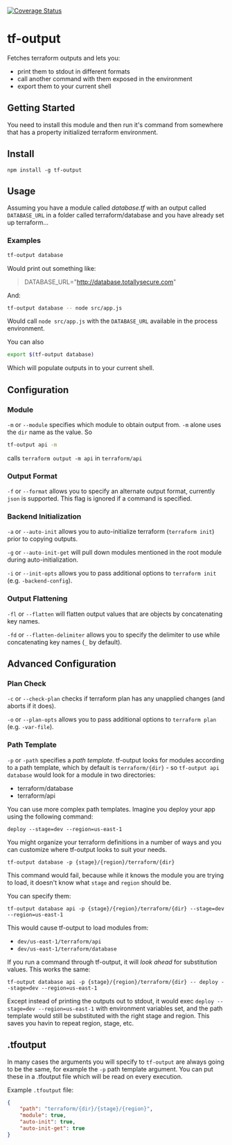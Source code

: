 [![Coverage Status](https://coveralls.io/repos/github/dougmoscrop/tf-output/badge.svg?branch=master)](https://coveralls.io/github/dougmoscrop/tf-output?branch=master)

# tf-output

Fetches terraform outputs and lets you:

- print them to stdout in different formats
- call another command with them exposed in the environment
- export them to your current shell

## Getting Started

You need to install this module and then run it's command from somewhere that has a property initialized terraform environment.

## Install

`npm install -g tf-output`

## Usage

Assuming you have a module called *database.tf* with an output called `DATABASE_URL` in a folder called terraform/database and you have already set up terraform...

### Examples
```bash
tf-output database
```

Would print out something like:

> DATABASE_URL="http://database.totallysecure.com"

And:

```bash
tf-output database -- node src/app.js
```

Would call `node src/app.js` with the `DATABASE_URL` available in the process environment.

You can also

```bash
export $(tf-output database)
```
Which will populate outputs in to your current shell.

## Configuration

### Module

`-m` or `--module` specifies which module to obtain output from. `-m` alone uses the `dir` name as the value. So

```bash
tf-output api -m
```

calls `terraform output -m api` in `terraform/api`

### Output Format

`-f` or `--format` allows you to specify an alternate output format, currently `json` is supported. This flag is ignored if a command is specified.

### Backend Initialization

`-a` or `--auto-init` allows you to auto-initialize terraform (`terraform init`) prior to copying outputs.

`-g` or `--auto-init-get` will pull down modules mentioned in the root module during auto-initialization.

`-i` or `--init-opts` allows you to pass additional options to `terraform init` (e.g. `-backend-config`).

### Output Flattening

`-fl` or `--flatten` will flatten output values that are objects by concatenating key names.

`-fd` or `--flatten-delimiter` allows you to specify the delimiter to use while concatenating key names (`_` by default).

## Advanced Configuration

### Plan Check

`-c` or `--check-plan` checks if terraform plan has any unapplied changes (and aborts if it does).

`-o` or `--plan-opts` allows you to pass additional options to `terraform plan` (e.g. `-var-file`).

### Path Template

`-p` or `-path` specifies a *path template*. tf-output looks for modules according to a path template, which by default is `terraform/{dir}` - so `tf-output api database` would look for a module in two directories:

- terraform/database
- terraform/api

You can use more complex path templates. Imagine you deploy your app using the following command:

`deploy --stage=dev --region=us-east-1`

You might organize your terraform definitions in a number of ways and you can customize where tf-output looks to suit your needs.

`tf-output database -p {stage}/{region}/terraform/{dir}`

This command would fail, because while it knows the module you are trying to load, it doesn't know what `stage` and `region` should be.

You can specify them:

`tf-output database api -p {stage}/{region}/terraform/{dir} --stage=dev --region=us-east-1`

This would cause tf-output to load modules from:

- `dev/us-east-1/terraform/api`
- `dev/us-east-1/terraform/database`

If you run a command through tf-output, it will *look ahead* for substitution values. This works the same:

`tf-output database api -p {stage}/{region}/terraform/{dir} -- deploy --stage=dev --region=us-east-1`

Except instead of printing the outputs out to stdout, it would exec `deploy --stage=dev --region=us-east-1` with environment variables set, and the path template would still be substituted with the right stage and region. This saves you havin to repeat region, stage, etc.

## .tfoutput

In many cases the arguments you will specify to `tf-output` are always going to be the same, for example the `-p` path template argument. You can put these in a .tfoutput file which will be read on every execution.

Example `.tfoutput` file:

```json
{
	"path": "terraform/{dir}/{stage}/{region}",
	"module": true,
	"auto-init": true,
	"auto-init-get": true
}
```
